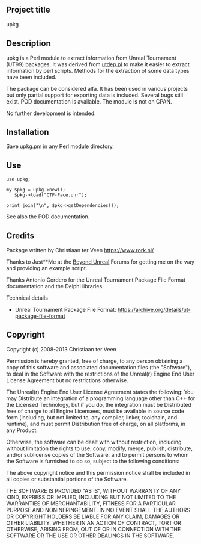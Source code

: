 ## Project title

upkg

## Description

upkg is a Perl module to extract information from Unreal Tournament (UT99) packages. It was derived from [utdep.pl](https://github.com/cterveen/utdep.pl) to make it easier to extract information by perl scripts. Methods for the extraction of some data types have been included.

The package can be considered alfa. It has been used in various projects but only partial support for exporting data is included. Several bugs still exist. POD documentation is available. The module is not on CPAN.

No further development is intended.

## Installation

Save upkg.pm in any Perl module directory.

## Use

    use upkg;
    
    my $pkg = upkg->new();
       $pkg->load("CTF-Face.unr");
    
    print join("\n", $pkg->getDependencies());

See also the POD documentation.

## Credits

Package written by Christiaan ter Veen <https://www.rork.nl/>

Thanks to Just**Me at the [Beyond Unreal](https://www.beyondunreal.com/) Forums for getting me on the way and providing an example script.

Thanks Antonio Cordero for the Unreal Tournament Package File Format documentation and the Delphi libraries.

Technical details

- Unreal Tournament Package File Format: <https://archive.org/details/ut-package-file-format>

## Copyright

Copyright (c) 2008-2013 Christiaan ter Veen

Permission is hereby granted, free of charge, to any person obtaining a copy of this software and associated documentation files (the "Software"), to deal in the Software with the restrictions of the Unreal(r) Engine End User License Agreement but no restrictions otherwise.

The Unreal(r) Engine End User License Agreement states the following: You may Distribute an integration of a programming language other than C++ for the Licensed Technology, but if you do, the integration must be Distributed free of charge to all Engine Licensees, must be available in source code form (including, but not limited to, any compiler, linker, toolchain, and runtime), and must permit Distribution free of charge, on all platforms, in any Product.

Otherwise, the software can be dealt with without restriction, including without limitation the rights to use, copy, modify, merge, publish, distribute, and/or sublicense copies of the Software, and to permit persons to whom the Software is furnished to do so, subject to the following conditions:

The above copyright notice and this permission notice shall be included in all copies or substantial portions of the Software.

THE SOFTWARE IS PROVIDED "AS IS", WITHOUT WARRANTY OF ANY KIND, EXPRESS OR IMPLIED, INCLUDING BUT NOT LIMITED TO THE WARRANTIES OF MERCHANTABILITY, FITNESS FOR A PARTICULAR PURPOSE AND NONINFRINGEMENT. IN NO EVENT SHALL THE AUTHORS OR COPYRIGHT HOLDERS BE LIABLE FOR ANY CLAIM, DAMAGES OR OTHER LIABILITY, WHETHER IN AN ACTION OF CONTRACT, TORT OR OTHERWISE, ARISING FROM, OUT OF OR IN CONNECTION WITH THE SOFTWARE OR THE USE OR OTHER DEALINGS IN THE SOFTWARE.

